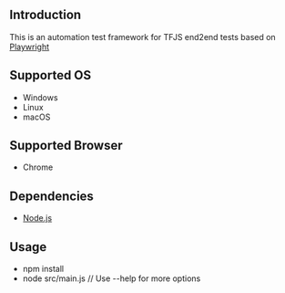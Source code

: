 ## Introduction
This is an automation test framework for TFJS end2end tests based on [Playwright](https://github.com/microsoft/playwright)

## Supported OS

* Windows
* Linux
* macOS

## Supported Browser

* Chrome

## Dependencies

* [Node.js](https://nodejs.org/en/)

## Usage
* npm install
* node src/main.js // Use --help for more options
